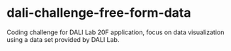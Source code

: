# dali-challenge-free-form-data
Coding challenge for DALI Lab 20F application, focus on data visualization using a data set provided by DALI Lab.
